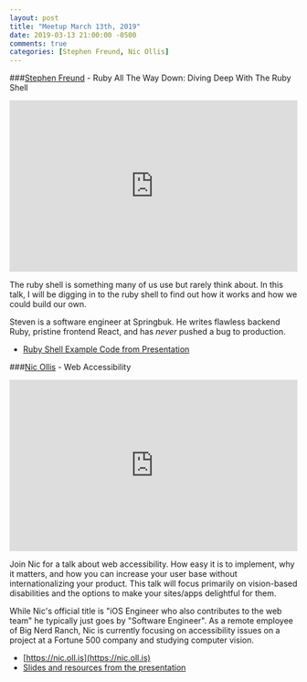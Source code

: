 ```yaml
---
layout: post
title: "Meetup March 13th, 2019"
date: 2019-03-13 21:00:00 -0500
comments: true
categories: [Stephen Freund, Nic Ollis]
---
```


###[Stephen Freund](https://twitter.com/10scuba_steve) - Ruby All The Way Down: Diving Deep With The Ruby Shell
<iframe width="100%" height="300" src="https://www.youtube.com/embed/ZxU0lpjj7fs" frameborder="0" allowfullscreen></iframe>

The ruby shell is something many of us use but rarely think about. In this talk, I will be digging in to the ruby shell to find out how it works and how we could build our own.

Steven is a software engineer at Springbuk. He writes flawless backend Ruby, pristine frontend React, and has _never_ pushed a bug to production.

* [Ruby Shell Example Code from Presentation](https://github.com/sdfreund10/ruby_shell_example)

###[Nic Ollis](https://twitter.com/nic_ollis) - Web Accessibility
<iframe width="100%" height="300" src="https://www.youtube.com/embed/mElNXIjLdDw" frameborder="0" allowfullscreen></iframe>

Join Nic for a talk about web accessibility. How easy it is to implement, why it matters, and how you can increase your user base without internationalizing your product. This talk will focus primarily on vision-based disabilities and the options to make your sites/apps delightful for them.

While Nic's official title is "iOS Engineer who also contributes to the web team" he typically just goes by "Software Engineer". As a remote employee of Big Nerd Ranch, Nic is currently focusing on accessibility issues on a project at a Fortune 500 company and studying computer vision.

* [https://nic.oll.is](https://nic.oll.is)
* [Slides and resources from the presentation](oll.is/indyrb)
